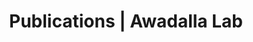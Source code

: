 ---
title: Publications | Awadalla Lab
permalink: /publications/
published: false
isPublic_b: true

publicationType_txt: journal
title_txt: "Identification and characterization of a polymorphic receptor kinase gene linked to the self-incompatibility locus of Arabidopsis lyrata."
pmid_tl: 11333247
publishDate_tdt: "2001-05-01T07:23:33.000Z"
journalTitle_txt: "Genetics"
volume_tpl: 158
issue_tpl: 1
authors_list: 
  - author_txt: "Schierup MH"
  - author_txt: "Mable BK"
  - author_txt: "Awadalla P"
  - author_txt: "Charlesworth D"
---